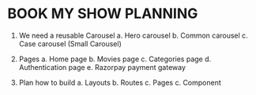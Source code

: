 #                                     BOOK MY SHOW PLANNING

1. We need a reusable Carousel
    a. Hero carousel
    b. Common carousel
    c. Case carousel (Small Carousel)

2. Pages
    a. Home page
    b. Movies page
    c. Categories page
    d. Authentication page
    e. Razorpay payment gateway

3. Plan how to build
    a. Layouts
    b. Routes
    c. Pages
    c. Component